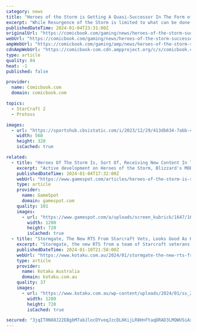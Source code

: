 ```yaml
---
category: news
title: "Heroes of the Storm is Getting A Quasi-Successor In The Form of a Starcraft 2 Mod"
excerpt: "While Resurgence of the Storm is limited to what can be done in a Starcraft 2 mod, it is already introducing new characters into the fray, while doing its best to get as much Heroes of the Storm content into the fray."
publishedDateTime: 2024-01-04T23:31:00Z
originalUrl: "https://comicbook.com/gaming/news/heroes-of-the-storm-successor-starcraft-2-mod-pc/"
webUrl: "https://comicbook.com/gaming/news/heroes-of-the-storm-successor-starcraft-2-mod-pc/"
ampWebUrl: "https://comicbook.com/gaming/amp/news/heroes-of-the-storm-successor-starcraft-2-mod-pc/"
cdnAmpWebUrl: "https://comicbook-com.cdn.ampproject.org/c/s/comicbook.com/gaming/amp/news/heroes-of-the-storm-successor-starcraft-2-mod-pc/"
type: article
quality: 84
heat: -1
published: false

provider:
  name: Comicbook.com
  domain: comicbook.com

topics:
  - StarCraft 2
  - Protoss

images:
  - url: "https://sportshub.cbsistatic.com/i/2023/12/29/413db634-7abb-4e5f-95d7-6fe6590090ff/hellblade-2.png?width=568&height=320"
    width: 568
    height: 320
    isCached: true

related:
  - title: "Heroes Of The Storm Is, Sort Of, Receiving New Content In The Form Of A Starcraft 2 Mod"
    excerpt: "Active development on Heroes of the Storm, Blizzard's MOBA starring heroes and villains from across its iconic game franchises, ended in 2022, but one group of dedicated fans is bringing the game back in a big way."
    publishedDateTime: 2024-01-04T17:32:00Z
    webUrl: "https://www.gamespot.com/articles/heroes-of-the-storm-is-sort-of-receiving-new-content-in-the-form-of-a-starcraft-2-mod/1100-6520123/"
    type: article
    provider:
      name: GameSpot
      domain: gamespot.com
    quality: 101
    images:
      - url: "https://www.gamespot.com/a/uploads/screen_kubrick/1647/16470614/4242080-heroesofthestormmodrecreatesblizzardmoba.jpg"
        width: 1280
        height: 720
        isCached: true
  - title: "Stormgate, The New RTS From Starcraft Vets, Looks Good As Hell"
    excerpt: "Stormgate, the new RTS from a team of Starcraft veterans at Frost Giant Studios, held its first pro level esports event in late December. This 25-minute showmatch provides one of the clearest looks at the game anyone has had to date."
    publishedDateTime: 2024-01-10T21:58:00Z
    webUrl: "https://www.kotaku.com.au/2024/01/stormgate-the-new-rts-from-starcraft-vets-looks-good-as-hell/"
    type: article
    provider:
      name: Kotaku Australia
      domain: kotaku.com.au
    quality: 37
    images:
      - url: "https://www.kotaku.com.au/wp-content/uploads/2024/01/ss_2981ceadb7bda4f8757c7624dc0f78e07ba8de13.1920x1080-e1704923850776.jpg?quality=75"
        width: 1280
        height: 720
        isCached: true

secured: "3jqIT0N88J22EBgbM7abJlocDYveqJzcDL6KijLR8HnFtaqDRAD3LMQWUSiAx7xr+UPyBEAdM0AsC1gIiclvh/tl3+GlOPyW5DgTVm3PlUJh+9ibJ7x6rfsOHJxOt6F5/EXc7cGEBwwBnRTXSP3rFLBr9J3ppIJwh/oTv+3CXLURxUfMrM4Rg+gHbwEQ5jENg+qE6lsLGsUaj9rzlaTlkPoR/fuZ6KNtGtMuLMQ/4yQl8DtY8smf4mtwdV70gl++OTzk9vOtILt2/7wgQMqaGUc2QzRIBE/o2EwWGyUvcxVMGtE5zclTVof6h63n9EORSfzL1wTp6MKcVY+x/j3vOPUVYMRXH+hjsOPwIE57KH4=;voZ2fgSXcYHiElP2ww/dIA=="
---
```


